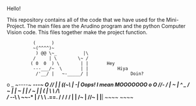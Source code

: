 Hello!

This repository contains all of the code that we have used for the Mini-Project. The main files are the Arudino program and the python Computer Vision code. This files together make the project function.


              (      )
              ~(^^^^)~
               ) @@ \~_          |\
              /     | \        \~ /
             ( 0  0  ) \        | |       Hey
              ---___/~  \       | |           Hiya
               /'__/ |   ~-_____/ |                Doin?
o          _   ~----~      ___---~
  O       //     |         |
         ((~\  _|         -|                Oops! I mean MOOOOOOO
   o  O //-_ \/ |        ~  |
        ^   \_ /         ~  |
               |          ~ |
               |     /     ~ |
               |     (       |
                \     \      /\               
               / -_____-\   \ ~~-*
               |  /       \  \       .==.
               / /         / /       |  |
             /~  |      //~  |       |__|
             ~~~~        ~~~~

